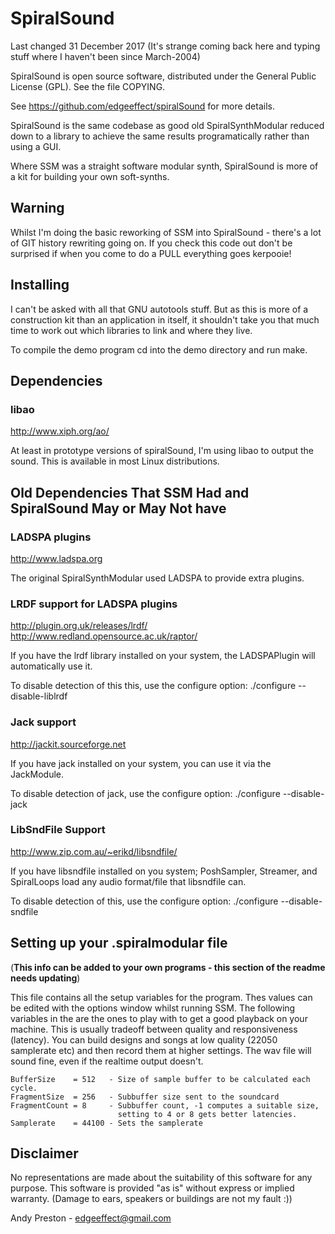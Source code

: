 SpiralSound
===========

Last changed 31 December 2017
(It's strange coming back here and typing stuff where I haven't been since
March-2004)

SpiralSound is open source software, distributed under the General
Public License (GPL). See the file COPYING.

See https://github.com/edgeeffect/spiralSound for more details.

SpiralSound is the same codebase as good old SpiralSynthModular reduced down
to a library to achieve the same results programatically rather than using a
GUI.

Where SSM was a straight software modular synth, SpiralSound is more of a kit
for building your own soft-synths.

Warning
-------

Whilst I'm doing the basic reworking of SSM into SpiralSound - there's a lot
of GIT history rewriting going on. If you check this code out don't be surprised
if when you come to do a PULL everything goes kerpooie!

Installing
----------

I can't be asked with all that GNU autotools stuff.
But as this is more of a construction kit than an application in itself,
it shouldn't take you that much time to work out which libraries to link
and where they live.

To compile the demo program cd into the demo directory and run make.

Dependencies
------------

### libao

http://www.xiph.org/ao/

At least in prototype versions of spiralSound, I'm using libao to output
the sound. This is available in most Linux distributions.

Old Dependencies That SSM Had and SpiralSound May or May Not have
-----------------------------------------------------------------

### LADSPA plugins

http://www.ladspa.org

The original SpiralSynthModular used LADSPA to provide extra plugins.

### LRDF support for LADSPA plugins

http://plugin.org.uk/releases/lrdf/
http://www.redland.opensource.ac.uk/raptor/

If you have the lrdf library installed on your system,
the LADSPAPlugin will automatically use it.

To disable detection of this this, use the configure option:
    ./configure --disable-liblrdf

### Jack support

http://jackit.sourceforge.net

If you have jack installed on your system, you can use it via the
JackModule.

To disable detection of jack, use the configure option:
    ./configure --disable-jack

### LibSndFile Support

http://www.zip.com.au/~erikd/libsndfile/

If you have libsndfile installed on you system; PoshSampler, Streamer,
and SpiralLoops load any audio format/file that libsndfile can.

To disable detection of this, use the configure option:
   ./configure --disable-sndfile

Setting up your .spiralmodular file
-----------------------------------

(**This info can be added to your own programs - this section of the readme needs
updating**)

This file contains all the setup variables for the program. Thes values can be
edited with the options window whilst running SSM.
The following variables in the are the ones to play with to get a good playback
on your machine. This is usually tradeoff between quality and responsiveness
(latency). You can build designs and songs at low quality (22050 samplerate etc)
and then record them at higher settings. The wav file will sound fine, even if
the realtime output doesn't.

    BufferSize    = 512   - Size of sample buffer to be calculated each cycle.
    FragmentSize  = 256   - Subbuffer size sent to the soundcard
    FragmentCount = 8     - Subbuffer count, -1 computes a suitable size,
                            setting to 4 or 8 gets better latencies.
    Samplerate    = 44100 - Sets the samplerate

Disclaimer
----------

No representations are made about the suitability of this software for any
purpose. This software is provided "as is" without express or implied warranty.
(Damage to ears, speakers or buildings are not my fault :))

Andy Preston - edgeeffect@gmail.com